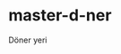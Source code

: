 # master-d-ner
Döner yeri
<script async src="https://pagead2.googlesyndication.com/pagead/js/adsbygoogle.js?client=ca-pub-2366403808789855"
     crossorigin="anonymous"></script>
